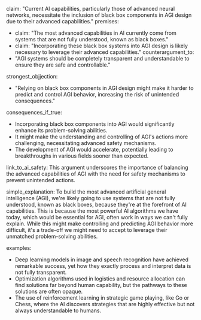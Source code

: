 claim: "Current AI capabilities, particularly those of advanced neural networks, necessitate the inclusion of black box components in AGI design due to their advanced capabilities."
premises:
  - claim: "The most advanced capabilities in AI currently come from systems that are not fully understood, known as black boxes."
  - claim: "Incorporating these black box systems into AGI design is likely necessary to leverage their advanced capabilities."
counterargument_to:
  - "AGI systems should be completely transparent and understandable to ensure they are safe and controllable."

strongest_objjection:
  - "Relying on black box components in AGI design might make it harder to predict and control AGI behavior, increasing the risk of unintended consequences."

consequences_if_true:
  - Incorporating black box components into AGI would significantly enhance its problem-solving abilities.
  - It might make the understanding and controlling of AGI's actions more challenging, necessitating advanced safety mechanisms.
  - The development of AGI would accelerate, potentially leading to breakthroughs in various fields sooner than expected.

link_to_ai_safety: This argument underscores the importance of balancing the advanced capabilities of AGI with the need for safety mechanisms to prevent unintended actions.

simple_explanation: To build the most advanced artificial general intelligence (AGI), we're likely going to use systems that are not fully understood, known as black boxes, because they're at the forefront of AI capabilities. This is because the most powerful AI algorithms we have today, which would be essential for AGI, often work in ways we can't fully explain. While this might make controlling and predicting AGI behavior more difficult, it's a trade-off we might need to accept to leverage their unmatched problem-solving abilities.

examples:
  - Deep learning models in image and speech recognition have achieved remarkable success, yet how they exactly process and interpret data is not fully transparent.
  - Optimization algorithms used in logistics and resource allocation can find solutions far beyond human capability, but the pathways to these solutions are often opaque.
  - The use of reinforcement learning in strategic game playing, like Go or Chess, where the AI discovers strategies that are highly effective but not always understandable to humans.